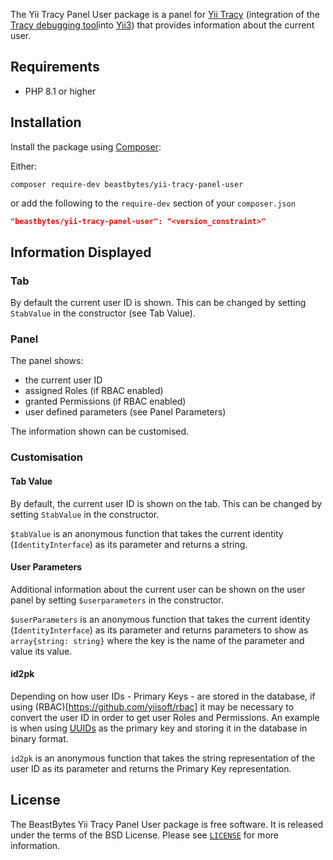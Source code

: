 The Yii Tracy Panel User package is a panel for [Yii Tracy](https://github.com/beastbytes/yii-tracy)
(integration of the [Tracy debugging tool](https://tracy.nette.org/)into [Yii3](https://www.yiiframework.com/))
that provides information about the current user.

## Requirements
- PHP 8.1 or higher

## Installation
Install the package using [Composer](https://getcomposer.org):

Either:
```shell
composer require-dev beastbytes/yii-tracy-panel-user
```
or add the following to the `require-dev` section of your `composer.json`
```json
"beastbytes/yii-tracy-panel-user": "<version_constraint>"
```

## Information Displayed
### Tab
By default the current user ID is shown. This can be changed by setting `StabValue` in the constructor (see Tab Value).

### Panel
The panel shows:
* the current user ID
* assigned Roles (if RBAC enabled)
* granted Permissions (if RBAC enabled)
* user defined parameters (see Panel Parameters)

The information shown can be customised.
### Customisation
#### Tab Value
By default, the current user ID is shown on the tab. This can be changed by setting `StabValue` in the constructor.

`$tabValue` is an anonymous function that takes the current identity (`IdentityInterface`) as its parameter
and returns a string.

#### User Parameters
Additional information about the current user can be shown on the user panel by setting `$userparameters`
in the constructor.

`$userParameters` is an anonymous function that takes the current identity (`IdentityInterface`) as its parameter
and returns parameters to show as `array{string: string}` 
where the key is the name of the parameter and value its value.

#### id2pk
Depending on how user IDs - Primary Keys - are stored in the database,
if using (RBAC)[https://github.com/yiisoft/rbac] it may be necessary to convert the user ID
in order to get user Roles and Permissions.
An example is when using [UUIDs](https://en.wikipedia.org/wiki/Universally_unique_identifier) as the primary key
and storing it in the database in binary format.

`id2pk` is an anonymous function that takes the string representation of the user ID as its parameter
and returns the Primary Key representation.

## License
The BeastBytes Yii Tracy Panel User package is free software. It is released under the terms of the BSD License.
Please see [`LICENSE`](./LICENSE.md) for more information.
